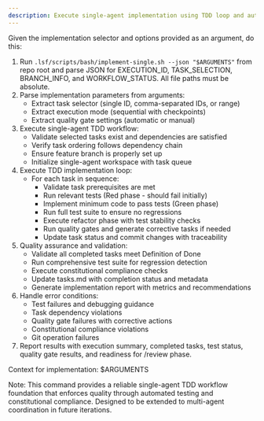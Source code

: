 ```yaml
---
description: Execute single-agent implementation using TDD loop and automatic quality checks. Provides foundation for reliable test-driven development workflow.
---
```


Given the implementation selector and options provided as an argument, do this:

1. Run `.lsf/scripts/bash/implement-single.sh --json "$ARGUMENTS"` from repo root and parse JSON for EXECUTION_ID, TASK_SELECTION, BRANCH_INFO, and WORKFLOW_STATUS. All file paths must be absolute.
2. Parse implementation parameters from arguments:
   - Extract task selector (single ID, comma-separated IDs, or range)
   - Extract execution mode (sequential with checkpoints)
   - Extract quality gate settings (automatic or manual)
3. Execute single-agent TDD workflow:
   - Validate selected tasks exist and dependencies are satisfied
   - Verify task ordering follows dependency chain
   - Ensure feature branch is properly set up
   - Initialize single-agent workspace with task queue
4. Execute TDD implementation loop:
   - For each task in sequence:
     * Validate task prerequisites are met
     * Run relevant tests (Red phase - should fail initially)
     * Implement minimum code to pass tests (Green phase)
     * Run full test suite to ensure no regressions
     * Execute refactor phase with test stability checks
     * Run quality gates and generate corrective tasks if needed
     * Update task status and commit changes with traceability
5. Quality assurance and validation:
   - Validate all completed tasks meet Definition of Done
   - Run comprehensive test suite for regression detection
   - Execute constitutional compliance checks
   - Update tasks.md with completion status and metadata
   - Generate implementation report with metrics and recommendations
6. Handle error conditions:
   - Test failures and debugging guidance
   - Task dependency violations
   - Quality gate failures with corrective actions
   - Constitutional compliance violations
   - Git operation failures
7. Report results with execution summary, completed tasks, test status, quality gate results, and readiness for /review phase.

Context for implementation: $ARGUMENTS

Note: This command provides a reliable single-agent TDD workflow foundation that enforces quality through automated testing and constitutional compliance. Designed to be extended to multi-agent coordination in future iterations.